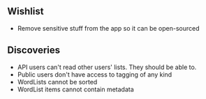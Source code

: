 Wishlist
--------

* Remove sensitive stuff from the app so it can be open-sourced

Discoveries
-----------
* API users can't read other users' lists. They should be able to.
* Public users don't have access to tagging of any kind
* WordLists cannot be sorted
* WordList items cannot contain metadata